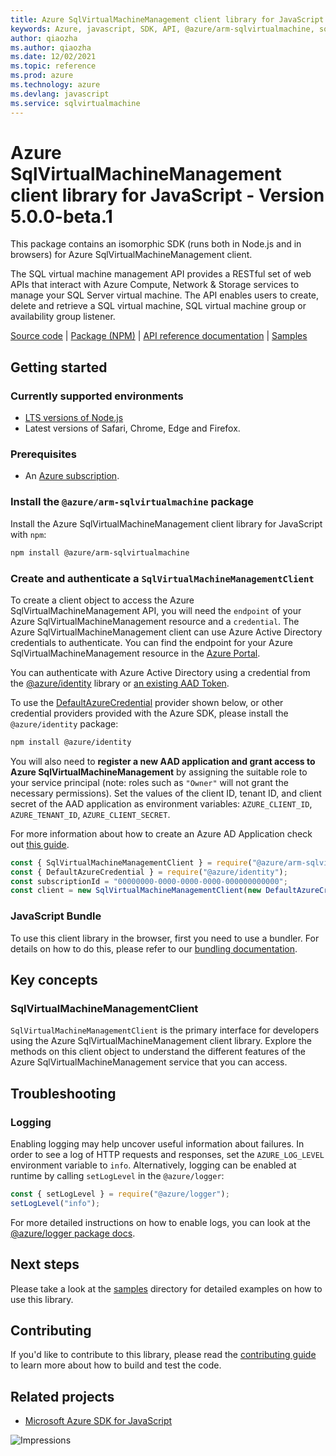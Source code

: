 ```yaml
---
title: Azure SqlVirtualMachineManagement client library for JavaScript
keywords: Azure, javascript, SDK, API, @azure/arm-sqlvirtualmachine, sqlvirtualmachine
author: qiaozha
ms.author: qiaozha
ms.date: 12/02/2021
ms.topic: reference
ms.prod: azure
ms.technology: azure
ms.devlang: javascript
ms.service: sqlvirtualmachine
---
```


# Azure SqlVirtualMachineManagement client library for JavaScript - Version 5.0.0-beta.1 


This package contains an isomorphic SDK (runs both in Node.js and in browsers) for Azure SqlVirtualMachineManagement client.

The SQL virtual machine management API provides a RESTful set of web APIs that interact with Azure Compute, Network & Storage services to manage your SQL Server virtual machine. The API enables users to create, delete and retrieve a SQL virtual machine, SQL virtual machine group or availability group listener.

[Source code](https://github.com/Azure/azure-sdk-for-js/tree/@azure/arm-sqlvirtualmachine_5.0.0-beta.1/sdk/sqlvirtualmachine/arm-sqlvirtualmachine) |
[Package (NPM)](https://www.npmjs.com/package/@azure/arm-sqlvirtualmachine) |
[API reference documentation](https://docs.microsoft.com/javascript/api/@azure/arm-sqlvirtualmachine?view=azure-node-preview) |
[Samples](https://github.com/Azure-Samples/azure-samples-js-management)

## Getting started

### Currently supported environments

- [LTS versions of Node.js](https://nodejs.org/about/releases/)
- Latest versions of Safari, Chrome, Edge and Firefox.

### Prerequisites

- An [Azure subscription][azure_sub].

### Install the `@azure/arm-sqlvirtualmachine` package

Install the Azure SqlVirtualMachineManagement client library for JavaScript with `npm`:

```bash
npm install @azure/arm-sqlvirtualmachine
```

### Create and authenticate a `SqlVirtualMachineManagementClient`

To create a client object to access the Azure SqlVirtualMachineManagement API, you will need the `endpoint` of your Azure SqlVirtualMachineManagement resource and a `credential`. The Azure SqlVirtualMachineManagement client can use Azure Active Directory credentials to authenticate.
You can find the endpoint for your Azure SqlVirtualMachineManagement resource in the [Azure Portal][azure_portal].

You can authenticate with Azure Active Directory using a credential from the [@azure/identity][azure_identity] library or [an existing AAD Token](https://github.com/Azure/azure-sdk-for-js/blob/@azure/arm-sqlvirtualmachine_5.0.0-beta.1/sdk/identity/identity/samples/AzureIdentityExamples.md#authenticating-with-a-pre-fetched-access-token).

To use the [DefaultAzureCredential][defaultazurecredential] provider shown below, or other credential providers provided with the Azure SDK, please install the `@azure/identity` package:

```bash
npm install @azure/identity
```

You will also need to **register a new AAD application and grant access to Azure SqlVirtualMachineManagement** by assigning the suitable role to your service principal (note: roles such as `"Owner"` will not grant the necessary permissions).
Set the values of the client ID, tenant ID, and client secret of the AAD application as environment variables: `AZURE_CLIENT_ID`, `AZURE_TENANT_ID`, `AZURE_CLIENT_SECRET`.

For more information about how to create an Azure AD Application check out [this guide](https://docs.microsoft.com/azure/active-directory/develop/howto-create-service-principal-portal).

```javascript
const { SqlVirtualMachineManagementClient } = require("@azure/arm-sqlvirtualmachine");
const { DefaultAzureCredential } = require("@azure/identity");
const subscriptionId = "00000000-0000-0000-0000-000000000000";
const client = new SqlVirtualMachineManagementClient(new DefaultAzureCredential(), subscriptionId);
```


### JavaScript Bundle
To use this client library in the browser, first you need to use a bundler. For details on how to do this, please refer to our [bundling documentation](https://aka.ms/AzureSDKBundling).

## Key concepts

### SqlVirtualMachineManagementClient

`SqlVirtualMachineManagementClient` is the primary interface for developers using the Azure SqlVirtualMachineManagement client library. Explore the methods on this client object to understand the different features of the Azure SqlVirtualMachineManagement service that you can access.

## Troubleshooting

### Logging

Enabling logging may help uncover useful information about failures. In order to see a log of HTTP requests and responses, set the `AZURE_LOG_LEVEL` environment variable to `info`. Alternatively, logging can be enabled at runtime by calling `setLogLevel` in the `@azure/logger`:

```javascript
const { setLogLevel } = require("@azure/logger");
setLogLevel("info");
```

For more detailed instructions on how to enable logs, you can look at the [@azure/logger package docs](https://github.com/Azure/azure-sdk-for-js/tree/@azure/arm-sqlvirtualmachine_5.0.0-beta.1/sdk/core/logger).

## Next steps

Please take a look at the [samples](https://github.com/Azure-Samples/azure-samples-js-management) directory for detailed examples on how to use this library.

## Contributing

If you'd like to contribute to this library, please read the [contributing guide](https://github.com/Azure/azure-sdk-for-js/blob/@azure/arm-sqlvirtualmachine_5.0.0-beta.1/CONTRIBUTING.md) to learn more about how to build and test the code.

## Related projects

- [Microsoft Azure SDK for JavaScript](https://github.com/Azure/azure-sdk-for-js)

![Impressions](https://azure-sdk-impressions.azurewebsites.net/api/impressions/azure-sdk-for-js%2Fsdk%2Fsqlvirtualmachine%2Farm-sqlvirtualmachine%2FREADME.png)

[azure_cli]: https://docs.microsoft.com/cli/azure
[azure_sub]: https://azure.microsoft.com/free/
[azure_sub]: https://azure.microsoft.com/free/
[azure_portal]: https://portal.azure.com
[azure_identity]: https://github.com/Azure/azure-sdk-for-js/tree/@azure/arm-sqlvirtualmachine_5.0.0-beta.1/sdk/identity/identity
[defaultazurecredential]: https://github.com/Azure/azure-sdk-for-js/tree/@azure/arm-sqlvirtualmachine_5.0.0-beta.1/sdk/identity/identity#defaultazurecredential

